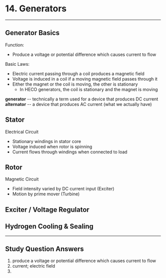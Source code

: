 # 14. Generators
---

## Generator Basics
Function:
-	Produce a voltage or potential difference which causes current to flow

Basic Laws:
-	Electric current passing through a coil produces a magnetic field
-	Voltage is induced in a coil if a moving magnetic field passes through it
-	Either the magnet or the coil is moving, the other is stationary
	-	In HECO generators, the coil is stationary and the magnet is moving

__generator__ -- technically a term used for a device that produces DC current
__alternator__ -- a device that produces AC current (what we actually have)

## Stator
Electrical Circuit
-	Stationary windings in stator core
-	Voltage induced when rotor is spinning
-	Current flows through windings when connected to load

## Rotor
Magnetic Circuit
-	Field intensity varied by DC current input (Exciter)
-	Motion by prime mover (Turbine)

## Exciter / Voltage Regulator

## Hydrogen Cooling & Sealing

---

## Study Question Answers
1.	produce a voltage or potential difference which causes current to flow
2.	current; electric field
3.	